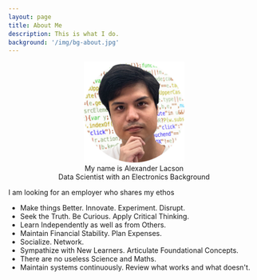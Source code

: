 ```yaml
---
layout: page
title: About Me
description: This is what I do.
background: '/img/bg-about.jpg'
---
```


<head>
<style>
    img {
    width: 40%;
    align: middle;
}
</style>
</head>

<center><img src="/img\circle-cropped.png"></center>
<center>
My name is Alexander Lacson<br>
Data Scientist with an Electronics Background
</center>

I am looking for an employer who shares my ethos

* Make things Better. Innovate. Experiment. Disrupt. 
* Seek the Truth. Be Curious. Apply Critical Thinking.
* Learn Independently as well as from Others. 
* Maintain Financial Stability. Plan Expenses.
* Socialize. Network.
* Sympathize with New Learners. Articulate Foundational Concepts. 
* There are no useless Science and Maths. 
* Maintain systems continuously. Review what works and what doesn't.